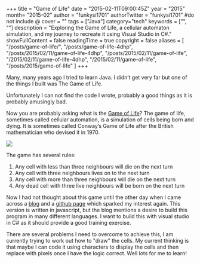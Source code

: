 +++
title = "Game of Life"
date = "2015-02-11T09:00:45Z"
year = "2015"
month= "2015-02"
author = "funkysi1701"
authorTwitter = "funkysi1701" #do not include @
cover = ""
tags = ["Java"]
category="tech"
keywords = ["", ""]
description = "Exploring the Game of Life, a cellular automaton simulation, and my journey to recreate it using Visual Studio in C#."
showFullContent = false
readingTime = true
copyright = false
aliases = [
    "/posts/game-of-life/",
    "/posts/game-of-life-4dhp",
    "/posts/2015/02/11/game-of-life-4dhp",
    "/posts/2015/02/11/game-of-life",
    "/2015/02/11/game-of-life-4dhp",
    "/2015/02/11/game-of-life",
    "/posts/2015/game-of-life"
]
+++

Many, many years ago I tried to learn Java. I didn’t get very far but one of the things I built was The Game of Life.

Unfortunately I can not find the code I wrote, probably a good things as it is probably amusingly bad.

Now you are probably asking what is the [Game of Life](https://en.wikipedia.org/wiki/Conway%27s_Game_of_Life)? The game of life, sometimes called cellular automation, is a simulation of cells being born and dying. It is sometimes called Conway’s Game of Life after the British mathematician who devised it in 1970.

![](/images/Gospers_glider_gun.gif)

The game has several rules:

1. Any cell with less than three neighbours will die on the next turn
2. Any cell with three neighbours lives on to the next turn
3. Any cell with more than three neighbours will die on the next turn
4. Any dead cell with three live neighbours will be born on the next turn

Now I had not thought about this game until the other day when I came across a [blog](https://chaosnil.wordpress.com/2015/02/09/new-project-conways-game-of-life-in-every-language/) and a [github page](https://github.com/chaomodus/gameoflife) which sparked my interest again. This version is written in javascript, but the blog mentions a desire to build this program in many different languages. I want to build this with visual studio in C# as it should provide a good training exercise.

There are several problems I need to overcome to achieve this, I am currently trying to work out how to "draw" the cells. My current thinking is that maybe I can code it using characters to display the cells and then replace with pixels once I have the logic correct. Well lots for me to learn!
